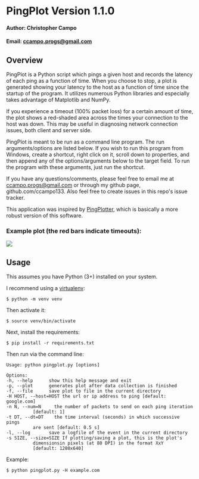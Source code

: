 # PingPlot Version 1.1.0
#### Author: Christopher Campo
#### Email:	ccampo.progs@gmail.com

## Overview
PingPlot is a Python script which pings a given host and records the latency of each ping as a function of time. When 
you choose to stop, a plot is generated showing your latency to the host as a function of time since the startup of the 
program. It utilizes numerous Python libraries and especially takes advantage of Matplotlib and NumPy.

If you experience a timeout (100% packet loss) for a certain amount of time, the plot shows a red-shaded area across the
times your connection to the host was down. This may be useful in diagnosing network connection issues, both client and
server side.

PingPlot is meant to be run as a command line program. The run arguments/options are listed below. If you wish to run 
this program from Windows, create a shortcut, right click on it, scroll down to properties, and then append any of the 
options/arguments below to the target field. To run the program with these arguments, just run the shortcut.

If you have any questions/comments, please feel free to email me at 
[ccampo.progs@gmail.com](mailto@ccampo.progs@gmail.com) or through my github page, github.com/ccampo133. Also feel free
to create issues in this repo's issue tracker.

This application was inspired by [PingPlotter](http://www.pingplotter.com/), which is basically a more robust version 
of this software.

### Example plot (the red bars indicate timeouts):
![](https://github.com/ccampo133/PingPlot/raw/5a392f68c627041c263824bd0694db46f6060a7e/example_plot.png)

## Usage

This assumes you have Python (3+) installed on your system.

I recommend using a [virtualenv](https://docs.python.org/3/library/venv.html):
                    
    $ python -m venv venv  

Then activate it:

    $ source venv/bin/activate

Next, install the requirements:

    $ pip install -r requirements.txt

Then run via the command line:

```
Usage: python pingplot.py [options]

Options:
-h, --help      show this help message and exit
-p, --plot      generates plot after data collection is finished
-f, --file      save plot to file in the current directory
-H HOST, --host=HOST the url or ip address to ping [default: google.com]
-n N, --num=N     the number of packets to send on each ping iteration
          [default: 1]
-t DT, --dt=DT    the time interval (seconds) in which successive pings
          are sent [default: 0.5 s]
-l, --log       save a logfile of the event in the current directory
-s SIZE, --size=SIZE If plotting/saving a plot, this is the plot's
          dimensionsin pixels (at 80 DPI) in the format XxY
          [default: 1280x640]
```

Example:

    $ python pingplot.py -H example.com
